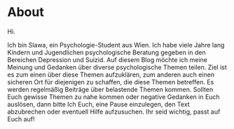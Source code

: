 # About

Hi.

Ich bin Slawa, ein Psychologie-Student aus Wien. Ich habe viele Jahre lang Kindern und Jugendlichen psychologische Beratung gegeben in den Bereichen Depression und Suizid.
Auf diesem Blog möchte ich meine Meinung und Gedanken über diverse psychologische Themen teilen. Ziel ist es zum einen über diese Themen aufzuklären, zum anderen auch einen sicheren Ort für diejenigen zu schaffen, die diese Themen betreffen. 
Es werden regelmäßig Beiträge über belastende Themen kommen. Sollten Euch gewisse Themen zu nahe kommen oder negative Gedanken in Euch auslösen, dann bitte Ich Euch, eine Pause einzulegen, den Text abzubrechen oder eventuell Hilfe aufzusuchen. Ihr seid wichtig, passt auf Euch auf!





